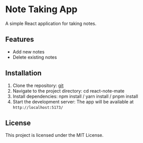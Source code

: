 # Note Taking App

A simple React application for taking notes.

## Features

- Add new notes
- Delete existing notes

## Installation

1. Clone the repository: [git](https://github.com/ajmalMundumuzhi/react-note-mate.git)
2. Navigate to the project directory: cd react-note-mate
3. Install dependencies: npm install / yarn install / pnpm install
4. Start the development server: The app will be available at `http://localhost:5173/`

## License

This project is licensed under the MIT License.

